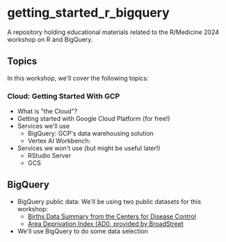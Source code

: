 # getting_started_r_bigquery
A repository holding educational materials related to the R/Medicine 2024 workshop on R and BigQuery.

## Topics

In this workshop, we'll cover the following topics:

### Cloud: Getting Started With GCP

* What is "the Cloud"?
* Getting started with Google Cloud Platform (for free!)
* Services we'll use
  * BigQuery: GCP's data warehousing solution 
  * Vertex AI Workbench: 
* Services we won't use (but might be useful later!)
  * RStudio Server
  * GCS

## BigQuery 

* BigQuery public data: We'll be using two public datasets for this workshop:
  - [Births Data Summary from the Centers for Disease Control](https://console.cloud.google.com/marketplace/product/center-disease-control/wonder-births?project=principal-rhino-422713-m3)
  - [Area Deprivation Index (ADI), provided by BroadStreet](https://console.cloud.google.com/marketplace/product/broadstreet-public-data/adi?project=principal-rhino-422713-m3)
* We'll use BigQuery to do some data selection 